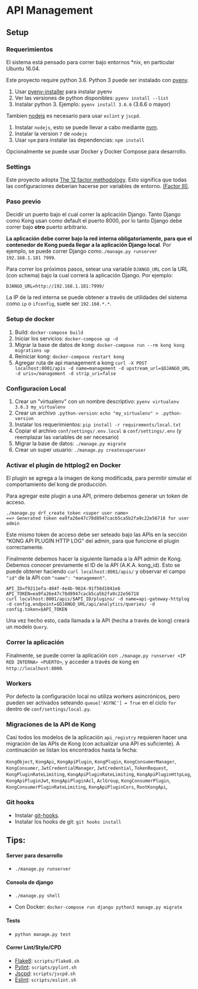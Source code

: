# API Management

## Setup

### Requerimientos

El sistema está pensado para correr bajo entornos *nix, en particular Ubuntu 16.04.

Este proyecto require python 3.6.
Python 3 puede ser instalado con [pyenv](https://github.com/pyenv/pyenv).

1. Usar [pyenv-installer](https://github.com/pyenv/pyenv-installer) para instalar pyenv
1. Ver las versiones de python disponibles: `pyenv install --list`
1. Instalar python 3. Ejemplo: `pyenv install 3.6.6` (3.6.6 o mayor)


Tambien [nodejs](https://nodejs.org/en/) es necesario para usar `eslint` y `jscpd`.

1. Instalar `nodejs`, esto se puede llevar a cabo mediante [nvm](https://github.com/creationix/nvm).
1. Instalar la version `7` de `nodejs`
1. Usar `npm` para instalar las dependencias: `npm install`


Opcionalmente se puede usar Docker y Docker Compose para desarrollo.

### Settings

Este proyecto adopta [The 12 factor methodology](https://12factor.net/).
Esto significa que todas las configuraciones deberian hacerse por variables de entorno. [(Factor III)](https://12factor.net/config).

### Paso previo 

Decidir un puerto bajo el cual correr la aplicación Django. Tanto Django como Kong usan como default el puerto 8000, por lo tanto Django debe correr bajo **otro** puerto arbitrario.

**La aplicación debe correr bajo la red interna obligatoriamente, para que el contenedor de Kong pueda llegar a la aplicación Django local**. Por ejemplo, se puede correr Django como`./manage.py runserver 192.168.1.181 7999`.
 
Para correr los próximos pasos, setear una variable `DJANGO_URL` con la URL (con schema) bajo la cual correrá la aplicación Django. Por ejemplo:

`DJANGO_URL=http://192.168.1.181:7999/`

La IP de la red interna se puede obtener a través de utilidades del sistema como `ip` o `ifconfig`, suele ser `192.168.*.*`.

### Setup de docker

1. Build: `docker-compose build`
1. Iniciar los servicios: `docker-compose up -d`
1. Migrar la base de datos de kong: `docker-compose run --rm kong kong migrations up`
1. Reiniciar kong: `docker-compose restart kong`
1. Agregar ruta de api management a kong `curl -X POST localhost:8001/apis -d name=management -d upstream_url=$DJANGO_URL -d uris=/management -d strip_uri=false`

### Configuracion Local

1. Crear un "virtualenv" con un nombre descriptivo: `pyenv virtualenv 3.6.3 my_virtualenv`
1. Crear un archivo `.python-version`: `echo "my_virtualenv" > .python-version`
1. Instalar los requerimientos: `pip install -r requirements/local.txt`
1. Copiar el archivo `conf/settings/.env.local` a `conf/settings/.env` (y reemplazar las variables de ser necesario)
1. Migrar la base de datos: `./manage.py migrate`
1. Crear un super usuario: `./manage.py createsuperuser`


### Activar el plugin de httplog2 en Docker

El plugin se agrega a la imagen de kong modificada, para permitir simular el comportamiento del kong de producción.

Para agregar este plugin a una API, primero debemos generar un token de acceso.

```
./manage.py drf_create_token <super user name>
==> Generated token ea9fa26e47c78d8947cacb5ca5b2fa9c22e56718 for user admin
```

Este mismo token de acceso debe ser seteado bajo las APIs en la sección "KONG API PLUGIN HTTP LOG" del admin, para que funcione el plugin correctamente.

Finalmente debemos hacer la siguiente llamada a la API admin de Kong.
Debemos conocer previamente el ID de la API (A.K.A. kong_id). Esto se puede obtener haciendo `curl localhost:8001/apis/` y observar el campo `"id"` de la API con `"name": "management"`.

```
API_ID=f9211efa-404f-4e4b-9024-91f58d1041e6
API_TOKEN=ea9fa26e47c78d8947cacb5ca5b2fa9c22e56718
curl localhost:8001/apis/$API_ID/plugins/ -d name=api-gateway-httplog -d config.endpoint=$DJANGO_URL/api/analytics/queries/ -d config.token=$API_TOKEN
```

Una vez hecho esto, cada llamada a la API (hecha a través de kong) creará un modelo `Query`.

### Correr la aplicación

Finalmente, se puede correr la aplicación con `./manage.py runserver <IP RED INTERNA> <PUERTO>`, y acceder a través de kong en `http://localhost:8000`.

### Workers

Por defecto la configuración local no utiliza workers asincrónicos, pero pueden ser activados seteando `queue['ASYNC'] = True` en el ciclo `for` dentro de `conf/settings/local.py`.

### Migraciones de la API de Kong
Casi todos los modelos de la aplicación `api_registry` requieren hacer una migración de las APIs de Kong (con actualizar una API es suficiente). A continuación se listan los encontrados hasta la fecha:

`KongObject`, `KongApi`, `KongApiPlugin`, `KongPlugin`, `KongConsumerManager`, `KongConsumer`, `JwtCredentialManager`, `JwtCredential`, `TokenRequest`, `KongPluginRateLimiting`, `KongApiPluginRateLimiting`, `KongApiPluginHttpLog`, `KongApiPluginJwt`, `KongApiPluginAcl`, `AclGroup`, `KongConsumerPlugin`, `KongConsumerPluginRateLimiting`, `KongApiPluginCors`, `RootKongApi`, 



### Git hooks

* Instalar [git-hooks](https://github.com/git-hooks/git-hooks/).
* Instalar los hooks de git: `git hooks install`

## Tips:

#### Server para desarrollo

* `./manage.py runserver`

#### Consola de django

* `./manage.py shell`

* Con Docker: `docker-compose run django python3 manage.py migrate`

#### Tests

* `python manage.py test`

#### Correr Lint/Style/CPD


* [Flake8](http://flake8.pycqa.org/en/latest/index.html): `scripts/flake8.sh`
* [Pylint](https://pylint.readthedocs.io/en/latest/): `scripts/pylint.sh`
* [Jscpd](https://github.com/kucherenko/jscpd): `scripts/jscpd.sh`
* [Eslint](https://eslint.org/): `scripts/eslint.sh`
